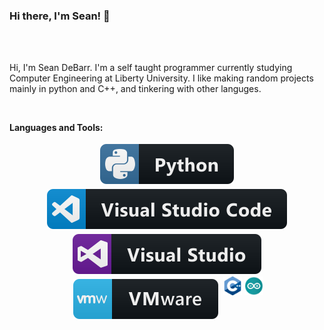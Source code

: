 ### Hi there, I'm Sean! 👋

<br />
<br />

Hi, I'm Sean DeBarr. I'm a self taught programmer currently studying Computer Engineering at Liberty University.
I like making random projects mainly in python and C++, and tinkering with other languges.

<br />

**Languages and Tools:**
<p align="center">
<img src="https://raw.githubusercontent.com/MikeCodesDotNET/ColoredBadges/d42b4002ba98003c1cec739bbdc0ad81661a4ae6/svg/dev/languages/python.svg" alt="Python" style="vertical-align:top; margin:4px">
<img src="https://raw.githubusercontent.com/MikeCodesDotNET/ColoredBadges/d42b4002ba98003c1cec739bbdc0ad81661a4ae6/svg/dev/tools/visualstudio_code.svg" alt="Visual Studio Code" style="vertical-align:top; margin:4px">
<img src="https://raw.githubusercontent.com/MikeCodesDotNET/ColoredBadges/d42b4002ba98003c1cec739bbdc0ad81661a4ae6/svg/dev/tools/visualstudio.svg" alt="Visual Studio" style="vertical-align:top; margin:4px">
<img src="https://raw.githubusercontent.com/MikeCodesDotNET/ColoredBadges/d42b4002ba98003c1cec739bbdc0ad81661a4ae6/svg/dev/tools/vmware.svg" alt="VMware" style="vertical-align:top; margin:4px">
<img height="30" src="https://raw.githubusercontent.com/github/explore/80688e429a7d4ef2fca1e82350fe8e3517d3494d/topics/cpp/cpp.png">
<img height="30" src="https://raw.githubusercontent.com/github/explore/80688e429a7d4ef2fca1e82350fe8e3517d3494d/topics/arduino/arduino.png">
</p>

<br />
